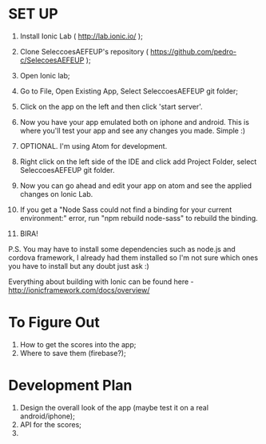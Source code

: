 # SET UP


1. Install Ionic Lab ( http://lab.ionic.io/ );
2. Clone SeleccoesAEFEUP's repository ( https://github.com/pedro-c/SelecoesAEFEUP );

3. Open Ionic lab;
4. Go to File, Open Existing App, Select SeleccoesAEFEUP git folder;
5. Click on the app on the left and then click 'start server'.
6. Now you have your app emulated both on iphone and android. This is where you'll test your app and see any changes you made. Simple :)

7. OPTIONAL. I'm using Atom for development.
8. Right click on the left side of the IDE and click add Project Folder, select SeleccoesAEFEUP git folder.
9. Now you can go ahead and edit your app on atom and see the applied changes on Ionic Lab.

10. If you get a "Node Sass could not find a binding for your current environment:" error, run "npm rebuild node-sass" to rebuild the binding.

11. BIRA!

P.S. You may have to install some dependencies such as node.js and cordova framework, I already had them installed so I'm not sure which ones you have to install but any doubt just ask :)

Everything about building with Ionic can be found here - http://ionicframework.com/docs/overview/

# To Figure Out

1. How to get the scores into the app;
2. Where to save them (firebase?);


# Development Plan

1. Design the overall look of the app (maybe test it on a real android/iphone);
2. API for the scores;
3.
